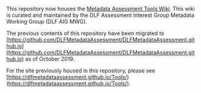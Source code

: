 This repository now houses the [Metadata Assessment Tools Wiki](https://github.com/DLFMetadataAssessment/Tools/wiki). This wiki is curated and maintained by the DLF Assessment Interest Group Metadata Working Group (DLF AIG MWG).

The previous contents of this repository have been migrated to [https://github.com/DLFMetadataAssessment/DLFMetadataAssessment.github.io](https://github.com/DLFMetadataAssessment/DLFMetadataAssessment.github.io) as of October 2019.

For the site previously housed in this repository, please see [https://dlfmetadataassessment.github.io/Tools/)(https://dlfmetadataassessment.github.io/Tools/).